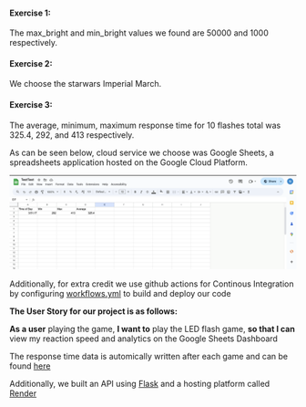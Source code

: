 #### Exercise 1: 
The max_bright and min_bright values we found are 50000 and 1000 respectively.

#### Exercise 2:
We choose the starwars Imperial March.

#### Exercise 3: 
The average, minimum, maximum response time for 10 flashes total was 325.4, 292, and 413 respectively.

As can be seen below, cloud service we choose was Google Sheets, a spreadsheets application hosted on the Google Cloud Platform. 

![image](cloudPlatform.png)

Additionally, for extra credit we use github actions for Continous Integration by configuring [workflows.yml](https://github.com/GabeAtBU-ENG/2024-mini-GF-NR/blob/main/assignment/workflow.yml) to build and deploy our code

**The User Story for our project is as follows:**

**As a user** playing the game,
**I want to** play the LED flash game,
**so that I can** view my reaction speed and analytics on the Google Sheets Dashboard

The response time data is automically written after each game and can be found [here](https://docs.google.com/spreadsheets/d/10I4hWM1wM2KadfKFO0Cm7seso-7uP6tUOPUhtQwwiwA/edit?usp=sharing)

Additionally, we built an API using [Flask](https://flask.palletsprojects.com/en/3.0.x/deploying/) and a hosting platform called [Render](https://render.com/)


